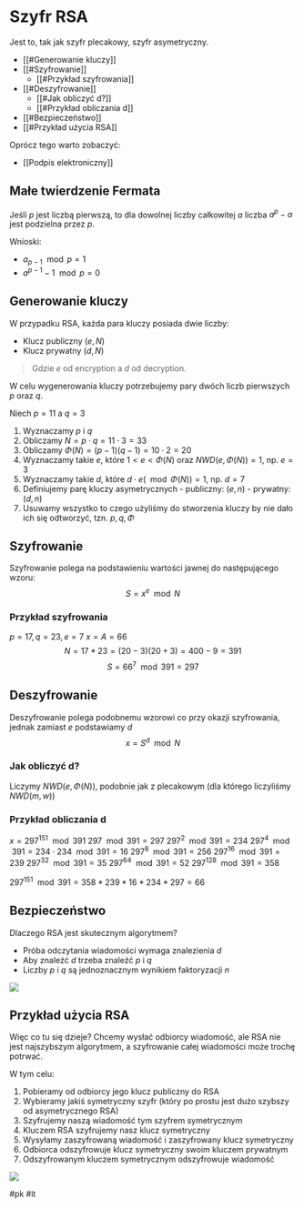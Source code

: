 # Szyfr RSA
Jest to, tak jak szyfr plecakowy, szyfr asymetryczny.

- [[#Generowanie kluczy]]
- [[#Szyfrowanie]]
	- [[#Przykład szyfrowania]]
- [[#Deszyfrowanie]]
	- [[#Jak obliczyć d?]]
	- [[#Przykład obliczania d]]
- [[#Bezpieczeństwo]]
- [[#Przykład użycia RSA]]

Oprócz tego warto zobaczyć:
- [[Podpis elektroniczny]]

## Małe twierdzenie Fermata
Jeśli $p$ jest liczbą pierwszą, to dla dowolnej liczby całkowitej $a$ liczba $a^{p}-a$ jest podzielna przez $p$.

Wnioski:
- $a_{p-1}\mod p=1$
- $a^{p-1}-1\mod p=0$

## Generowanie kluczy
W przypadku RSA, każda para kluczy posiada dwie liczby:
- Klucz publiczny $(e,N)$
- Klucz prywatny $(d,N)$

>Gdzie $e$ od encryption a $d$ od decryption.

W celu wygenerowania kluczy potrzebujemy pary dwóch liczb pierwszych $p$ oraz $q$.

Niech $p=11$ a $q=3$

1. Wyznaczamy $p$ i $q$
2. Obliczamy $N=p\cdot q=11\cdot 3=33$
3. Obliczamy $\Phi(N)=(p-1)(q-1)=10\cdot2=20$
4. Wyznaczamy takie $e$, które $1<e<\Phi(N)$ oraz $NWD(e,\Phi(N))=1$, np. $e=3$
5. Wyznaczamy takie $d$, które $d\cdot e (\mod\Phi(N))=1$, np. $d=7$
6. Definiujemy parę kluczy asymetrycznych
	   - publiczny: $(e,n)$
	   - prywatny: $(d,n)$
7. Usuwamy wszystko to czego użyliśmy do stworzenia kluczy by nie dało ich się odtworzyć, tzn. $p,q,\Phi$

## Szyfrowanie
Szyfrowanie polega na podstawieniu wartości jawnej do następującego wzoru:
$$S=x^{e}\mod N$$

### Przykład szyfrowania
$p=17, q=23, e=7$
$x=A=66$
$$N=17*23=(20-3)(20+3)=400-9=391$$
$$S=66^{7}\mod391=297$$

## Deszyfrowanie
Deszyfrowanie polega podobnemu wzorowi co przy okazji szyfrowania, jednak zamiast $e$ podstawiamy $d$
$$x=S^{d}\mod N$$

### Jak obliczyć d?
Liczymy $NWD(e, \Phi(N))$, podobnie jak z plecakowym (dla którego liczyliśmy $NWD(m,w)$)

### Przykład obliczania d
$x=297^{151}\mod 391$
$297\mod 391=297$
$297^{2}\mod391=234$
$297^{4}\mod391=234\cdot234\mod391=16$
$297^{8}\mod391=256$
$297^{16}\mod391=239$
$297^{32}\mod391=35$
$297^{64}\mod391=52$
$297^{128}\mod391=358$

$297^{151}\mod391=358*239*16*234*297=66$

## Bezpieczeństwo
Dlaczego RSA jest skutecznym algorytmem?
- Próba odczytania wiadomości wymaga znalezienia $d$
- Aby znaleźć $d$ trzeba znaleźć $p$ i $q$
- Liczby $p$ i $q$ są jednoznacznym wynikiem faktoryzacji $n$

![](https://i.imgur.com/cvb85QL.png)

## Przykład użycia RSA

Więc co tu się dzieje? Chcemy wysłać odbiorcy wiadomość, ale RSA nie jest najszybszym algorytmem, a szyfrowanie całej wiadomości może trochę potrwać.

W tym celu:
1. Pobieramy od odbiorcy jego klucz publiczny do RSA
2. Wybieramy jakiś symetryczny szyfr (który po prostu jest dużo szybszy od asymetrycznego RSA)
3. Szyfrujemy naszą wiadomość tym szyfrem symetrycznym
4. Kluczem RSA szyfrujemy nasz klucz symetryczny
5. Wysyłamy zaszyfrowaną wiadomość i zaszyfrowany klucz symetryczny
6. Odbiorca odszyfrowuje klucz symetryczny swoim kluczem prywatnym
7. Odszyfrowanym kluczem symetrycznym odszyfrowuje wiadomość


![](https://i.imgur.com/Dmle9FD.png)




#pk #it 
